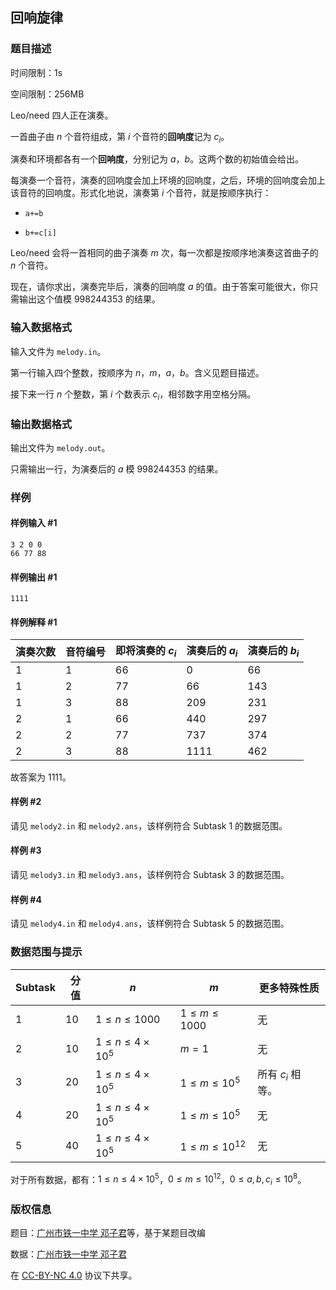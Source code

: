 ## 回响旋律

### 题目描述

时间限制：1s

空间限制：256MB

Leo/need 四人正在演奏。

一首曲子由 $n$ 个音符组成，第 $i$ 个音符的**回响度**记为 $c_i$。

演奏和环境都各有一个**回响度**，分别记为 $a$，$b$。这两个数的初始值会给出。

每演奏一个音符，演奏的回响度会加上环境的回响度，之后，环境的回响度会加上该音符的回响度。形式化地说，演奏第 $i$ 个音符，就是按顺序执行：

- `a+=b`

- `b+=c[i]`

Leo/need 会将一首相同的曲子演奏 $m$ 次，每一次都是按顺序地演奏这首曲子的 $n$ 个音符。

现在，请你求出，演奏完毕后，演奏的回响度 $a$ 的值。由于答案可能很大，你只需输出这个值模 $998244353$ 的结果。

### 输入数据格式

输入文件为 `melody.in`。

第一行输入四个整数，按顺序为 $n$，$m$，$a$，$b$。含义见题目描述。

接下来一行 $n$ 个整数，第 $i$ 个数表示 $c_i$，相邻数字用空格分隔。

### 输出数据格式

输出文件为 `melody.out`。

只需输出一行，为演奏后的 $a$ 模 $998244353$ 的结果。

### 样例

#### 样例输入 #1

```input1
3 2 0 0
66 77 88
```

#### 样例输出 #1

```output1
1111
```

#### 样例解释 #1

| 演奏次数 | 音符编号 | 即将演奏的 $c_i$ | 演奏后的 $a_i$ | 演奏后的 $b_i$ |
| ---- | ---- | ----------- | ---------- | ---------- |
| 1    | 1    | $66$        | $0$        | $66$       |
| 1    | 2    | $77$        | $66$       | $143$      |
| 1    | 3    | $88$        | $209$      | $231$      |
| 2    | 1    | $66$        | $440$      | $297$      |
| 2    | 2    | $77$        | $737$      | $374$      |
| 2    | 3    | $88$        | $1111$     | $462$      |

故答案为 $1111$。

#### 样例 #2

请见 `melody2.in` 和 `melody2.ans`，该样例符合 Subtask 1 的数据范围。

#### 样例 #3

请见 `melody3.in` 和 `melody3.ans`，该样例符合 Subtask 3 的数据范围。

#### 样例 #4

请见 `melody4.in` 和 `melody4.ans`，该样例符合 Subtask 5 的数据范围。

### 数据范围与提示

| Subtask | 分值  | $n$                    | $m$                | 更多特殊性质       |
| ------- | --- | ---------------------- | ------------------ | ------------ |
| 1       | 10  | $1\le n\le1000$        | $1\le m\le1000$    | 无            |
| 2       | 10  | $1\le n\le4\times10^5$ | $m=1$              | 无            |
| 3       | 20  | $1\le n\le4\times10^5$ | $1\le m\le10^5$    | 所有 $c_i$ 相等。 |
| 4       | 20  | $1\le n\le4\times10^5$ | $1\le m\le10^5$    | 无            |
| 5       | 40  | $1\le n\le4\times10^5$ | $1\le m\le10^{12}$ | 无            |

对于所有数据，都有：$1\le n\le4\times10^5$，$0\le m\le10^{12}$，$0\le a,b,c_i\le10^8$。

### 版权信息

题目：[广州市铁一中学 邓子君](https://www.luogu.com.cn/user/387836)等，基于某题目改编

数据：[广州市铁一中学 邓子君](https://www.luogu.com.cn/user/387836)

在 [CC-BY-NC 4.0](https://creativecommons.org/licenses/by-nc/4.0/legalcode.zh-hans) 协议下共享。